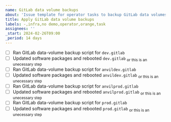 ```yaml
---
name: GitLab data volume backups
about: 'Issue template for operator tasks to backup GitLab data volumes'
title: Apply GitLab data volume backups
labels: -,infra,no demo,operator,orange,task
assignees: ''
_start: 2024-02-26T09:00
_period: 14 days
---
```


- [ ] Ran GitLab data-volume backup script for `dev.gitlab`
- [ ] Updated software packages and rebooted `dev.gitlab` <sub>or this is an unecessary step</sub> 
- [ ] Ran GitLab data-volume backup script for `anvildev.gitlab`
- [ ] Updated software packages and rebooted `anvildev.gitlab` <sub>or this is an unecessary step</sub>
- [ ] Ran GitLab data-volume backup script for `anvilprod.gitlab`
- [ ] Updated software packages and rebooted `anvilprod.gitlab` <sub>or this is an unecessary step</sub>
- [ ] Ran GitLab data-volume backup script for `prod.gitlab`
- [ ] Updated software packages and rebooted `prod.gitlab` <sub>or this is an unecessary step</sub>
